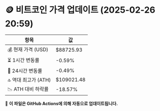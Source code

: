 # 🪙 비트코인 가격 업데이트 (2025-02-26 20:59)

| 항목                | 값 |
|--------------------|----------------|
| 💰 현재 가격 (USD) | $88725.93 |
| ⏳ 1시간 변동률    | -0.59% |
| 📆 24시간 변동률   | -0.49% |
| 🔝 역대 최고가 (ATH) | $109021.48 |
| 📉 ATH 대비 하락률 | -18.57% |

🔄 **이 파일은 GitHub Actions에 의해 자동으로 업데이트됩니다.**
